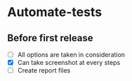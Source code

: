 # Automate-tests

## Before first release

- [ ] All options are taken in consideration
- [x] Can take screenshot at every steps
- [ ] Create report files